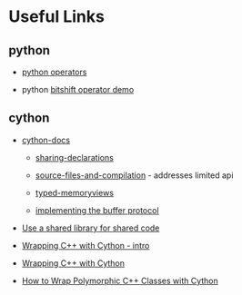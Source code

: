 # Useful Links


## python

- [python operators](https://docs.python.org/3/library/operator.html)

- python [bitshift operator demo](https://gist.github.com/tamsanh/19abf12ef97ea1c86f1ea703c80db5b3)



## cython

- [cython-docs](https://cython.readthedocs.io/en/latest/index.html)

	- [sharing-declarations](https://cython.readthedocs.io/en/latest/src/userguide/sharing_declarations.html)

	- [source-files-and-compilation](https://cython.readthedocs.io/en/latest/src/userguide/source_files_and_compilation.html) - addresses limited api

	- [typed-memoryviews](https://cython.readthedocs.io/en/latest/src/userguide/memoryviews.html)

	- [implementing the buffer protocol](https://cython.readthedocs.io/en/latest/src/userguide/buffer.html)

- [Use a shared library for shared code](https://github.com/cython/cython/issues/2356)

- [Wrapping C++ with Cython - intro](https://azhpushkin.me/posts/cython-cpp-intro)

- [Wrapping C++ with Cython](https://dmtn-013.lsst.io)

- [How to Wrap Polymorphic C++ Classes with Cython](https://altugkarakurt.github.io/how-to-wrap-polymorphic-cpp-classes-with-cython)

